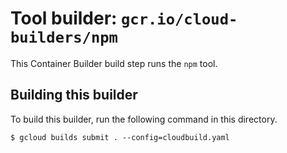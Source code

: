 # Tool builder: `gcr.io/cloud-builders/npm`

This Container Builder build step runs the `npm` tool.

## Building this builder

To build this builder, run the following command in this directory.

    $ gcloud builds submit . --config=cloudbuild.yaml
